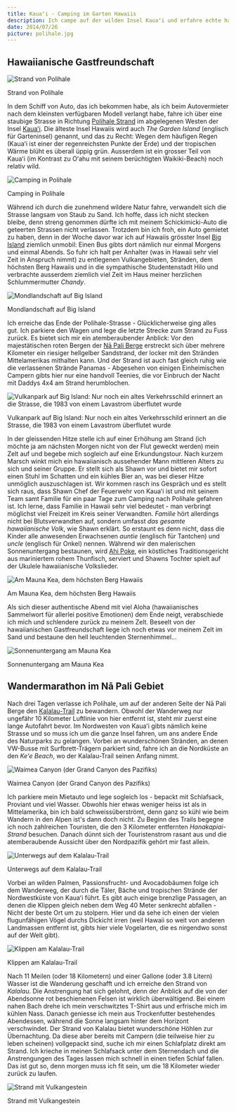 ```yaml
---
title: Kauaʻi - Camping im Garten Hawaiis
description: Ich campe auf der wilden Insel Kauaʻi und erfahre echte hawaiianische Gastfreundschaft
date: 2014/07/26
picture: polihale.jpg
---
```


## Hawaiianische Gastfreundschaft

![Strand von Polihale](pics/polihale.jpg)
<figcaption>Strand von Polihale</figcaption>

In dem Schiff von Auto, das ich bekommen habe, als ich beim Autovermieter nach dem kleinsten verfügbaren Modell verlangt
habe, fahre ich über eine staubige Strasse in Richtung [Polihale Strand](http://en.wikipedia.org/wiki/Polihale_State_Park)
im abgelegenen Westen der Insel [Kauaʻi](http://de.wikipedia.org/wiki/Kaua%CA%BBi). Die älteste Insel Hawaiis wird auch
*The Garden Island* (englisch für Garteninsel) genannt, und das zu Recht: Wegen dem häufigen Regen (Kauaʻi ist einer der
regenreichsten Punkte der Erde) und der tropischen Wärme blüht es überall üppig grün. Ausserdem ist ein grosser Teil von
Kauaʻi (im Kontrast zu Oʻahu mit seinem berüchtigten Waikiki-Beach) noch relativ wild.

![Camping in Polihale](pics/polihale_tent.jpg)
<figcaption>Camping in Polihale</figcaption>

Während ich durch die zunehmend wildere Natur fahre, verwandelt sich die Strasse langsam von Staub zu Sand. Ich hoffe,
dass ich nicht stecken bleibe, denn streng genommen dürfte ich mit meinem Schickimicki-Auto die geteerten Strassen nicht
verlassen. Trotzdem bin ich froh, ein Auto gemietet zu haben, denn in der Woche davor war ich auf Hawaiis grösster Insel
[Big Island](http://de.wikipedia.org/wiki/Hawaii_(Insel)) ziemlich unmobil: Einen Bus gibts dort nämlich nur einmal Morgens
und einmal Abends. So fuhr ich halt per Anhalter (was in Hawaii sehr viel Zeit in Anspruch nimmt) zu entlegenen
Vulkangebieten, Stränden, dem höchsten Berg Hawaiis und in die sympathische Studentenstadt Hilo und verbrachte ausserdem
ziemlich viel Zeit im Haus meiner herzlichen Schlummermutter *Chandy*.

![Mondlandschaft auf Big Island](pics/crater.jpg)
<figcaption>Mondlandschaft auf Big Island</figcaption>

Ich erreiche das Ende der Polihale-Strasse - Glücklicherweise ging alles gut. Ich parkiere den Wagen und lege die letzte
Strecke zum Strand zu Fuss zurück. Es bietet sich mir ein atemberaubender Anblick: Vor den majestätischen roten Bergen
der [Nā Pali Berge](http://en.wikipedia.org/wiki/N%C4%81_Pali_Coast_State_Park) erstreckt sich über mehrere Kilometer ein
riesiger hellgelber Sandstrand, der locker mit den Stränden Mittelamerikas mithalten kann. Und der Strand ist auch fast
gleich ruhig wie die verlassenen Strände Panamas - Abgesehen von einigen Einheimischen Campern gibts hier nur eine
handvoll Teenies, die vor Einbruch der Nacht mit Daddys 4x4 am Strand herumblochen.

![Vulkanpark auf Big Island: Nur noch ein altes Verkehrsschild erinnert an die Strasse, die 1983 von einem Lavastrom überflutet wurde](pics/road_closed.jpg)
<figcaption>Vulkanpark auf Big Island: Nur noch ein altes Verkehrsschild erinnert an die Strasse, die 1983 von einem Lavastrom überflutet wurde</figcaption>

In der gleissenden Hitze stelle ich auf einer Erhöhung am Strand (ich möchte ja am nächsten Morgen nicht von der Flut
geweckt werden) mein Zelt auf und begebe mich sogleich auf eine Erkundungstour. Nach kurzem Marsch winkt mich ein
hawaiianisch aussehender Mann mittleren Alters zu sich und seiner Gruppe. Er stellt sich als Shawn vor und bietet mir
sofort einen Stuhl im Schatten und ein kühles Bier an, was bei dieser Hitze unmöglich auszuschlagen ist. Wir kommen rasch
ins Gespräch und es stellt sich raus, dass Shawn Chef der Feuerwehr von Kauaʻi ist und mit seinem Team samt Familie für
ein paar Tage zum Camping nach Polihale gefahren ist. Ich lerne, dass Familie in Hawaii sehr viel bedeutet - man verbringt
möglichst viel Freizeit im Kreis seiner Verwandten. *Familie* hört allerdings nicht bei Blutsverwandten auf, sondern
umfasst *das gesamte hawaiianische Volk*, wie Shawn erklärt. So erstaunt es denn nicht, dass die Kinder alle anwesenden
Erwachsenen *auntie* (englisch für Tantchen) und *uncle* (englisch für Onkel) nennen. Während wir den malerischen
Sonnenuntergang bestaunen, wird [Ahi Poke](http://en.wikipedia.org/wiki/Poke_(Hawaii)), ein köstliches Traditionsgericht
aus mariniertem rohem Thunfisch, serviert und Shawns Tochter spielt auf der Ukulele hawaiianische Volkslieder.

![Am Mauna Kea, dem höchsten Berg Hawaiis](pics/mauna_kea.jpg)
<figcaption>Am Mauna Kea, dem höchsten Berg Hawaiis</figcaption>

Als sich dieser authentische Abend mit viel Aloha (hawaiianisches Sammelwort für allerlei positive Emotionen) dem Ende
neigt, verabschiede ich mich und schlendere zurück zu meinem Zelt. Beseelt von der hawaiianischen Gastfreundschaft liege
ich noch etwas vor meinem Zelt im Sand und bestaune den hell leuchtenden Sternenhimmel...

![Sonnenuntergang am Mauna Kea](pics/sunset.jpg)
<figcaption>Sonnenuntergang am Mauna Kea</figcaption>


## Wandermarathon im Nā Pali Gebiet

Nach drei Tagen verlasse ich Polihale, um auf der anderen Seite der Nā Pali Berge den
[Kalalau-Trail](http://en.wikipedia.org/wiki/Kalalau_Trail) zu bewandern. Obwohl der Wanderweg nur ungefähr 10
Kilometer Luftlinie von hier entfernt ist, steht mir zuerst eine lange Autofahrt bevor. Im Nordwesten von Kauaʻi
gibts nämlich keine Strasse und so muss ich um die ganze Insel fahren, um ans andere Ende des Naturparks zu gelangen.
Vorbei an wunderschönen Stränden, an denen VW-Busse mit Surfbrett-Trägern parkiert sind, fahre ich an die Nordküste an
den *Keʻe Beach*, wo der Kalalau-Trail seinen Anfang nimmt.

![Waimea Canyon (der Grand Canyon des Pazifiks)](pics/waimea_canyon.jpg)
<figcaption>Waimea Canyon (der Grand Canyon des Pazifiks)</figcaption>

Ich parkiere mein Mietauto und lege sogleich los - bepackt mit Schlafsack, Proviant und viel Wasser. Obwohls hier etwas
weniger heiss ist als in Mittelamerika, bin ich bald schweissüberströmt, denn ganz so kühl wie beim Wandern in den Alpen
ist's dann doch nicht. Zu Beginn des Trails begegne ich noch zahlreichen Touristen, die den 3 Kilometer entfernten
*Hanakapiai-Strand* besuchen. Danach dünnt sich der Touristenstrom rasant aus und die atemberaubende Aussicht
über den Nordpazifik gehört mir fast allein.

![Unterwegs auf dem Kalalau-Trail](pics/kalalau_trail.jpg)
<figcaption>Unterwegs auf dem Kalalau-Trail</figcaption>

Vorbei an wilden Palmen, Passionsfrucht- und Avocadobäumen folge ich dem Wanderweg, der durch die Täler, Bäche und
tropischen Strände der Nordwestküste von Kauaʻi führt. Es gibt auch einige brenzlige Passagen, an denen die Klippen gleich
neben dem Weg 40 Meter senkrecht abfallen - Nicht der beste Ort um zu stolpern. Hier und da sehe ich einen der vielen
flugunfähigen Vögel durchs Dickicht irren (weil Hawaii so weit von anderen Landmassen entfernt ist, gibts hier viele
Vogelarten, die es nirgendwo sonst auf der Welt gibt).

![Klippen am Kalalau-Trail](pics/kalalau_trail_2.jpg)
<figcaption>Klippen am Kalalau-Trail</figcaption>

Nach 11 Meilen (oder 18 Kilometern) und einer Gallone (oder 3.8 Litern) Wasser ist die Wanderung geschafft und ich
erreiche den Strand von
*Kalalau*. Die Anstrengung hat sich gelohnt, denn der Anblick auf die von der Abendsonne rot beschienenen Felsen ist
wirklich überwältigend. Bei einem nahen Bach drehe ich mein verschwitztes T-Shirt aus und erfrische mich im kühlen Nass.
Danach geniesse ich mein aus Trockenfutter bestehendes Abendessen, während die Sonne langsam hinter dem Horizont verschwindet.
Der Strand von Kalalau bietet wunderschöne Höhlen zur Übernachtung. Da diese aber bereits mit Campern (die teilweise hier zu
leben scheinen) vollgepackt sind, suche ich mir einen Schlafplatz direkt am Strand. Ich krieche in meinen Schlafsack
unter dem Sternendach und die Anstrengungen des Tages lassen mich schnell in einen tiefen Schlaf fallen. Das ist gut so,
denn morgen muss ich fit sein, um die 18 Kilometer wieder zurück zu laufen.

![Strand mit Vulkangestein](pics/volcano_rocks.jpg)
<figcaption>Strand mit Vulkangestein</figcaption>

